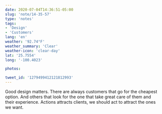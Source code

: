 ```yaml
---
date: 2020-07-04T14:36:51-05:00
slug: 'note/14-35-57'
type: 'notes'
tags:
- 'Design'
- 'Customers'
lang: 'en'
weather: '92.74°F'
weather_summary: 'Clear'
weather-icon: 'clear-day'
lat: '25.7554'
long: '-100.4023'

photos:

tweet_id: '1279499412121812993'
---
```

Good design matters. There are always customers that go for the cheapest option. And others that look for the one that take great care of them and their experience. Actions attracts clients, we should act  to attract the ones we want.   